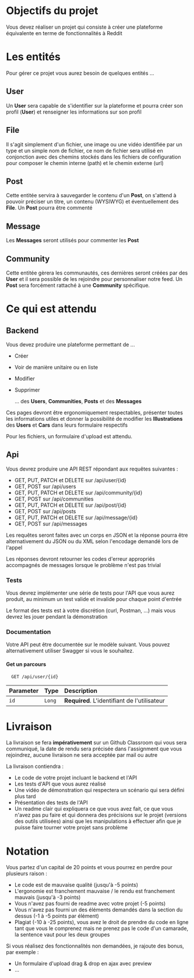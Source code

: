 # Objectifs du projet

Vous devez réaliser un projet qui consiste à créer une plateforme équivalente en terme de fonctionnalités à Reddit

# Les entités

Pour gérer ce projet vous aurez besoin de quelques entités ...

## User

Un **User** sera capable de s'identifier sur la plateforme et pourra créer son profil (**User**) et renseigner les informations sur son profil

## File

Il s'agit simplement d'un fichier, une image ou une vidéo identifiée par un type et un simple nom de fichier, ce nom de fichier sera utilisé en conjonction avec des chemins stockés dans les fichiers de configuration pour composer le chemin interne (path) et le chemin externe (url)

## Post

Cette entitée servira à sauvegarder le contenu d'un **Post**, on s'attend à pouvoir préciser un titre, un contenu (WYSIWYG) et éventuellement des **File**. Un **Post** pourra être commenté

## Message

Les **Messages** seront utilisés pour commenter les **Post**

## Community

Cette entitée gèrera les communautés, ces dernières seront créées par des **User** et il sera possible de les rejoindre pour personnaliser notre feed. Un **Post** sera forcément rattaché à une **Community** spécifique.

# Ce qui est attendu

## Backend

Vous devez produire une plateforme permettant de ...
- Créer
- Voir de manière unitaire ou en liste
- Modifier
- Supprimer


  ... des **Users**, **Communities**, **Posts** et des **Messages**

Ces pages devront être ergonomiquement respectables, présenter toutes les informations utiles et donner la possibilité de modifier les **Illustrations** des **Users** et **Cars** dans leurs formulaire respectifs

Pour les fichiers, un formulaire d'upload est attendu.

## Api

Vous devrez produire une API REST répondant aux requêtes suivantes :
- GET, PUT, PATCH et DELETE sur /api/user/{id}
- GET, POST sur /api/users
- GET, PUT, PATCH et DELETE sur /api/community/{id}
- GET, POST sur /api/communities
- GET, PUT, PATCH et DELETE sur /api/post/{id}
- GET, POST sur /api/posts
- GET, PUT, PATCH et DELETE sur /api/message/{id}
- GET, POST sur /api/messages

Les requêtes seront faites avec un corps en JSON et la réponse pourra être alternativement du JSON ou du XML selon l'encodage demandé lors de l'appel

Les réponses devront retourner les codes d'erreur appropriés accompagnés de messages lorsque le problème n'est pas trivial

### Tests
Vous devrez implémenter une série de tests pour l'API que vous aurez produit, au minimum un test valide et invalide pour chaque point d'entrée

Le format des tests est à votre discrétion (curl, Postman, ...) mais vous devrez les jouer pendant la démonstration

### Documentation

Votre API peut être documentée sur le modèle suivant. Vous pouvez alternativement utiliser Swagger si vous le souhaitez.

#### Get un parcours

```http
  GET /api/user/{id}
```

| Parameter | Type     | Description                                  |
| :-------- | :------- |:---------------------------------------------|
|   `id`    | `Long`   | **Required**. L'identifiant de l'utilisateur |


# Livraison

La livraison se fera **impérativement** sur un Github Classroom qui vous sera communiqué, la date de rendu sera précisée dans l'assignment que vous rejoindrez, aucune livraison ne sera acceptée par mail ou autre

La livraison contiendra :
- Le code de votre projet incluant le backend et l'API
- Les tests d'API que vous aurez réalisé
- Une vidéo de démonstration qui respectera un scénario qui sera défini plus tard
- Présentation des tests de l'API
- Un readme clair qui expliquera ce que vous avez fait, ce que vous n'avez pas pu faire et qui donnera des précisions sur le projet (versions des outils utilisées) ainsi que les manipulations à effectuer afin que je puisse faire tourner votre projet sans problème

# Notation

Vous partez d'un capital de 20 points et vous pourrez en perdre pour plusieurs raison : 
- Le code est de mauvaise qualité (jusqu'à -5 points)
- L'ergonomie est franchement mauvaise / le rendu est franchement mauvais (jusqu'à -3 points)
- Vous n'avez pas fourni de readme avec votre projet (-5 points)
- Vous n'avez pas fourni un des éléments demandés dans la section du dessus (-1 à -5 points par élément)
- Plagiat (-10 à -25 points), vous avez le droit de prendre du code en ligne tant que vous le comprenez mais ne prenez pas le code d'un camarade, la sentence vaut pour les deux groupes

Si vous réalisez des fonctionnalités non demandées, je rajoute des bonus, par exemple : 
- Un formulaire d'upload drag & drop en ajax avec preview
- ...
